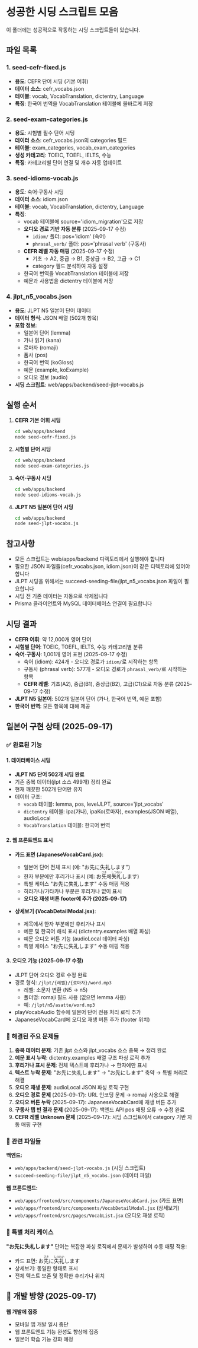 # 성공한 시딩 스크립트 모음

이 폴더에는 성공적으로 작동하는 시딩 스크립트들이 있습니다.

## 파일 목록

### 1. seed-cefr-fixed.js
- **용도**: CEFR 단어 시딩 (기본 어휘)
- **데이터 소스**: cefr_vocabs.json
- **테이블**: vocab, VocabTranslation, dictentry, Language
- **특징**: 한국어 번역을 VocabTranslation 테이블에 올바르게 저장

### 2. seed-exam-categories.js
- **용도**: 시험별 필수 단어 시딩
- **데이터 소스**: cefr_vocabs.json의 categories 필드
- **테이블**: exam_categories, vocab_exam_categories
- **생성 카테고리**: TOEIC, TOEFL, IELTS, 수능
- **특징**: 카테고리별 단어 연결 및 개수 자동 업데이트

### 3. seed-idioms-vocab.js
- **용도**: 숙어·구동사 시딩
- **데이터 소스**: idiom.json
- **테이블**: vocab, VocabTranslation, dictentry, Language
- **특징**:
  - vocab 테이블에 source='idiom_migration'으로 저장
  - **오디오 경로 기반 자동 분류** (2025-09-17 수정)
    - `idiom/` 폴더: pos='idiom' (숙어)
    - `phrasal_verb/` 폴더: pos='phrasal verb' (구동사)
  - **CEFR 레벨 자동 매핑** (2025-09-17 수정)
    - 기초 → A2, 중급 → B1, 중상급 → B2, 고급 → C1
    - category 필드 분석하여 자동 설정
  - 한국어 번역을 VocabTranslation 테이블에 저장
  - 예문과 사용법을 dictentry 테이블에 저장

### 4. jlpt_n5_vocabs.json
- **용도**: JLPT N5 일본어 단어 데이터
- **데이터 형식**: JSON 배열 (502개 항목)
- **포함 정보**:
  - 일본어 단어 (lemma)
  - 가나 읽기 (kana)
  - 로마자 (romaji)
  - 품사 (pos)
  - 한국어 번역 (koGloss)
  - 예문 (example, koExample)
  - 오디오 정보 (audio)
- **시딩 스크립트**: web/apps/backend/seed-jlpt-vocabs.js

## 실행 순서

1. **CEFR 기본 어휘 시딩**
   ```bash
   cd web/apps/backend
   node seed-cefr-fixed.js
   ```

2. **시험별 단어 시딩**
   ```bash
   cd web/apps/backend
   node seed-exam-categories.js
   ```

3. **숙어·구동사 시딩**
   ```bash
   cd web/apps/backend
   node seed-idioms-vocab.js
   ```

4. **JLPT N5 일본어 단어 시딩**
   ```bash
   cd web/apps/backend
   node seed-jlpt-vocabs.js
   ```

## 참고사항

- 모든 스크립트는 web/apps/backend 디렉토리에서 실행해야 합니다
- 필요한 JSON 파일들(cefr_vocabs.json, idiom.json)이 같은 디렉토리에 있어야 합니다
- JLPT 시딩을 위해서는 succeed-seeding-file/jlpt_n5_vocabs.json 파일이 필요합니다
- 시딩 전 기존 데이터는 자동으로 삭제됩니다
- Prisma 클라이언트와 MySQL 데이터베이스 연결이 필요합니다

## 시딩 결과

- **CEFR 어휘**: 약 12,000개 영어 단어
- **시험별 단어**: TOEIC, TOEFL, IELTS, 수능 카테고리별 분류
- **숙어·구동사**: 1,001개 영어 표현 (2025-09-17 수정)
  - 숙어 (idiom): 424개 - 오디오 경로가 `idiom/`로 시작하는 항목
  - 구동사 (phrasal verb): 577개 - 오디오 경로가 `phrasal_verb/`로 시작하는 항목
  - **CEFR 레벨**: 기초(A2), 중급(B1), 중상급(B2), 고급(C1)으로 자동 분류 (2025-09-17 수정)
- **JLPT N5 일본어**: 502개 일본어 단어 (가나, 한국어 번역, 예문 포함)
- **한국어 번역**: 모든 항목에 대해 제공

## 일본어 구현 상태 (2025-09-17)

### ✅ 완료된 기능

#### 1. 데이터베이스 시딩
- **JLPT N5 단어 502개 시딩 완료**
- 기존 중복 데이터(jlpt 소스 499개) 정리 완료
- 현재 깨끗한 502개 단어만 유지
- 데이터 구조:
  - `vocab` 테이블: lemma, pos, levelJLPT, source='jlpt_vocabs'
  - `dictentry` 테이블: ipa(가나), ipaKo(로마자), examples(JSON 배열), audioLocal
  - `VocabTranslation` 테이블: 한국어 번역

#### 2. 웹 프론트엔드 표시
- **카드 표면 (JapaneseVocabCard.jsx)**:
  - 일본어 단어 전체 표시 (예: "お先に失礼します")
  - 한자 부분에만 후리가나 표시 (예: お<ruby>先<rt>さき</rt></ruby>에<ruby>失礼<rt>しつれい</rt></ruby>します)
  - 특별 케이스 "お先に失礼します" 수동 매핑 적용
  - 히라가나/가타카나 부분은 후리가나 없이 표시
  - **오디오 재생 버튼 footer에 추가 (2025-09-17)**

- **상세보기 (VocabDetailModal.jsx)**:
  - 제목에서 한자 부분에만 후리가나 표시
  - 예문 및 한국어 해석 표시 (dictentry.examples 배열 파싱)
  - 예문 오디오 버튼 기능 (audioLocal 데이터 파싱)
  - 특별 케이스 "お先に失礼します" 수동 매핑 적용

#### 3. 오디오 기능 (2025-09-17 수정)
- JLPT 단어 오디오 경로 수정 완료
- 경로 형식: `/jlpt/{레벨}/{로마자}/word.mp3`
  - 레벨: 소문자 변환 (N5 → n5)
  - 폴더명: romaji 필드 사용 (없으면 lemma 사용)
  - 예: `/jlpt/n5/asatte/word.mp3`
- playVocabAudio 함수에 일본어 단어 전용 처리 로직 추가
- JapaneseVocabCard에 오디오 재생 버튼 추가 (footer 위치)

### 🔧 해결된 주요 문제들

1. **중복 데이터 문제**: 기존 jlpt 소스와 jlpt_vocabs 소스 중복 → 정리 완료
2. **예문 표시 누락**: dictentry.examples 배열 구조 파싱 로직 추가
3. **후리가나 표시 문제**: 전체 텍스트에 후리가나 → 한자에만 표시
4. **텍스트 누락 문제**: "お先に失礼します" → "お先にします" 축약 → 특별 처리로 해결
5. **오디오 재생 문제**: audioLocal JSON 파싱 로직 구현
6. **오디오 경로 문제** (2025-09-17): URL 인코딩 문제 → romaji 사용으로 해결
7. **오디오 버튼 누락** (2025-09-17): JapaneseVocabCard에 재생 버튼 추가
8. **구동사 탭 빈 결과 문제** (2025-09-17): 백엔드 API pos 매핑 오류 → 수정 완료
9. **CEFR 레벨 Unknown 문제** (2025-09-17): 시딩 스크립트에서 category 기반 자동 매핑 구현

### 📂 관련 파일들

**백엔드:**
- `web/apps/backend/seed-jlpt-vocabs.js` (시딩 스크립트)
- `succeed-seeding-file/jlpt_n5_vocabs.json` (데이터 파일)

**웹 프론트엔드:**
- `web/apps/frontend/src/components/JapaneseVocabCard.jsx` (카드 표면)
- `web/apps/frontend/src/components/VocabDetailModal.jsx` (상세보기)
- `web/apps/frontend/src/pages/VocabList.jsx` (오디오 재생 로직)

### 🎯 특별 처리 케이스

**"お先に失礼します"** 단어는 복잡한 파싱 로직에서 문제가 발생하여 수동 매핑 적용:
- 카드 표면: お<ruby>先<rt>さき</rt></ruby>に<ruby>失礼<rt>しつれい</rt></ruby>します
- 상세보기: 동일한 형태로 표시
- 전체 텍스트 보존 및 정확한 후리가나 위치

## 📌 개발 방향 (2025-09-17)

**웹 개발에 집중**
- 모바일 앱 개발 일시 중단
- 웹 프론트엔드 기능 완성도 향상에 집중
- 일본어 학습 기능 강화 예정